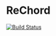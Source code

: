 # ReChord

[![Build Status](https://travis-ci.org/oxy-compsci/ReChord.svg?branch=master)](https://travis-ci.org/oxy-compsci/ReChord)
